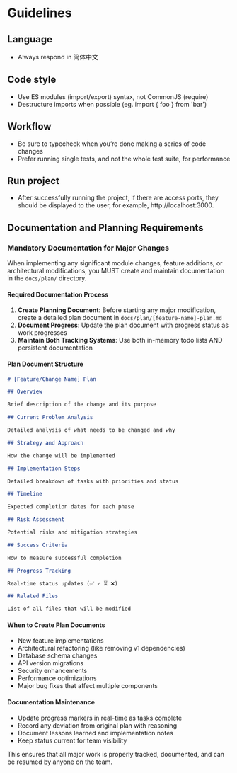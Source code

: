 # Guidelines

## Language

- Always respond in 简体中文

## Code style

- Use ES modules (import/export) syntax, not CommonJS (require)
- Destructure imports when possible (eg. import { foo } from 'bar')

## Workflow

- Be sure to typecheck when you’re done making a series of code changes
- Prefer running single tests, and not the whole test suite, for performance

## Run project

- After successfully running the project, if there are access ports, they should be displayed to the user, for example, http://localhost:3000.

## Documentation and Planning Requirements

### Mandatory Documentation for Major Changes

When implementing any significant module changes, feature additions, or architectural modifications, you MUST create and maintain documentation in the `docs/plan/` directory.

#### Required Documentation Process

1. **Create Planning Document**: Before starting any major modification, create a detailed plan document in `docs/plan/[feature-name]-plan.md`
2. **Document Progress**: Update the plan document with progress status as work progresses
3. **Maintain Both Tracking Systems**: Use both in-memory todo lists AND persistent documentation

#### Plan Document Structure

```markdown
# [Feature/Change Name] Plan

## Overview

Brief description of the change and its purpose

## Current Problem Analysis

Detailed analysis of what needs to be changed and why

## Strategy and Approach

How the change will be implemented

## Implementation Steps

Detailed breakdown of tasks with priorities and status

## Timeline

Expected completion dates for each phase

## Risk Assessment

Potential risks and mitigation strategies

## Success Criteria

How to measure successful completion

## Progress Tracking

Real-time status updates (✅ ✓ ⏳ ❌)

## Related Files

List of all files that will be modified
```

#### When to Create Plan Documents

- New feature implementations
- Architectural refactoring (like removing v1 dependencies)
- Database schema changes
- API version migrations
- Security enhancements
- Performance optimizations
- Major bug fixes that affect multiple components

#### Documentation Maintenance

- Update progress markers in real-time as tasks complete
- Record any deviation from original plan with reasoning
- Document lessons learned and implementation notes
- Keep status current for team visibility

This ensures that all major work is properly tracked, documented, and can be resumed by anyone on the team.

